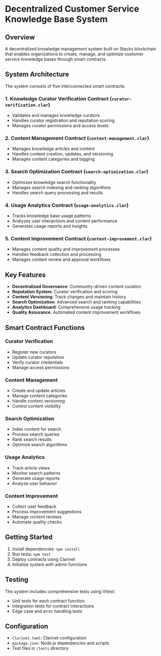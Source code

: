 # Decentralized Customer Service Knowledge Base System

## Overview

A decentralized knowledge management system built on Stacks blockchain that enables organizations to create, manage, and optimize customer service knowledge bases through smart contracts.

## System Architecture

The system consists of five interconnected smart contracts:

### 1. Knowledge Curator Verification Contract (`curator-verification.clar`)
- Validates and manages knowledge curators
- Handles curator registration and reputation scoring
- Manages curator permissions and access levels

### 2. Content Management Contract (`content-management.clar`)
- Manages knowledge articles and content
- Handles content creation, updates, and versioning
- Manages content categories and tagging

### 3. Search Optimization Contract (`search-optimization.clar`)
- Optimizes knowledge search functionality
- Manages search indexing and ranking algorithms
- Handles search query processing and results

### 4. Usage Analytics Contract (`usage-analytics.clar`)
- Tracks knowledge base usage patterns
- Analyzes user interactions and content performance
- Generates usage reports and insights

### 5. Content Improvement Contract (`content-improvement.clar`)
- Manages content quality and improvement processes
- Handles feedback collection and processing
- Manages content review and approval workflows

## Key Features

- **Decentralized Governance**: Community-driven content curation
- **Reputation System**: Curator verification and scoring
- **Content Versioning**: Track changes and maintain history
- **Search Optimization**: Advanced search and ranking capabilities
- **Analytics Dashboard**: Comprehensive usage tracking
- **Quality Assurance**: Automated content improvement workflows

## Smart Contract Functions

### Curator Verification
- Register new curators
- Update curator reputation
- Verify curator credentials
- Manage access permissions

### Content Management
- Create and update articles
- Manage content categories
- Handle content versioning
- Control content visibility

### Search Optimization
- Index content for search
- Process search queries
- Rank search results
- Optimize search algorithms

### Usage Analytics
- Track article views
- Monitor search patterns
- Generate usage reports
- Analyze user behavior

### Content Improvement
- Collect user feedback
- Process improvement suggestions
- Manage content reviews
- Automate quality checks

## Getting Started

1. Install dependencies: `npm install`
2. Run tests: `npm test`
3. Deploy contracts using Clarinet
4. Initialize system with admin functions

## Testing

The system includes comprehensive tests using Vitest:
- Unit tests for each contract function
- Integration tests for contract interactions
- Edge case and error handling tests

## Configuration

- `Clarinet.toml`: Clarinet configuration
- `package.json`: Node.js dependencies and scripts
- Test files in `/tests` directory
